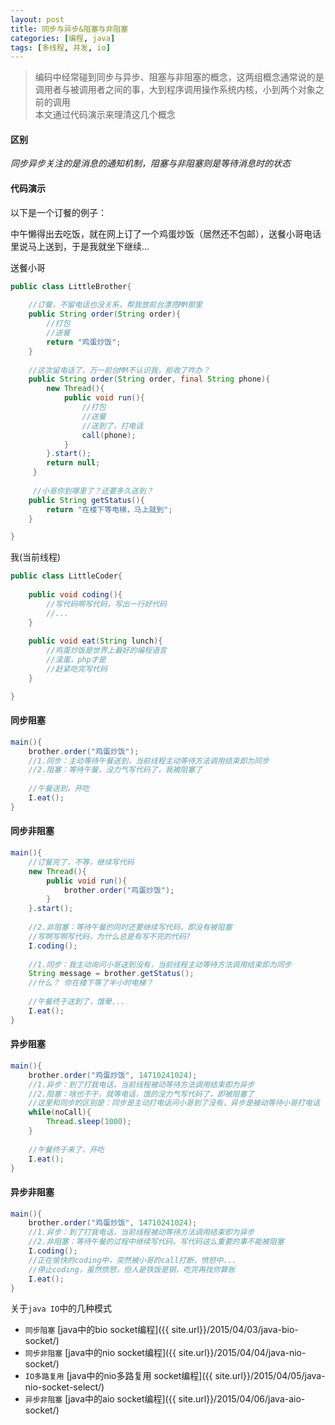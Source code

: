 ```yaml
---
layout: post
title: 同步与异步&阻塞与非阻塞
categories: [编程, java]
tags: [多线程, 并发, io]
---
```


> 编码中经常碰到同步与异步、阻塞与非阻塞的概念，这两组概念通常说的是调用者与被调用者之间的事，大到程序调用操作系统内核，小到两个对象之前的调用      
> 本文通过代码演示来理清这几个概念

#### 区别
*同步异步关注的是消息的通知机制，阻塞与非阻塞则是等待消息时的状态*

#### 代码演示
以下是一个订餐的例子：

中午懒得出去吃饭，就在网上订了一个鸡蛋炒饭（居然还不包邮），送餐小哥电话里说马上送到，于是我就坐下继续...

送餐小哥
```java
public class LittleBrother{
    
    //订餐，不留电话也没关系，帮我放前台漂亮MM那里
    public String order(String order){
        //打包
        //送餐
        return "鸡蛋炒饭";
    }
    
    //这次留电话了，万一前台MM不认识我，拒收了咋办？
    public String order(String order, final String phone){
        new Thread(){
            public void run(){
                //打包
                //送餐
                //送到了，打电话
                call(phone);
            }
        }.start();
        return null;
     }
    
     //小哥你到哪里了？还要多久送到？
    public String getStatus(){
        return "在楼下等电梯，马上就到";
    }

}
```

我(当前线程)
```java
public class LittleCoder{
    
    public void coding(){
        //写代码啊写代码，写出一行好代码
        //...
    }
    
    public void eat(String lunch){
        //鸡蛋炒饭是世界上最好的编程语言
        //滚蛋，php才是
        //赶紧吃完写代码
    }

}
```

#### 同步阻塞
```java
main(){
    brother.order("鸡蛋炒饭");
    //1.同步：主动等待午餐送到，当前线程主动等待方法调用结束即为同步
    //2.阻塞：等待午餐，没力气写代码了，我被阻塞了
    
    //午餐送到，开吃
    I.eat();
}
```

#### 同步非阻塞
```java
main(){
    //订餐完了，不等，继续写代码
    new Thread(){
        public void run(){
            brother.order("鸡蛋炒饭");
        }
    }.start();
    
    //2.非阻塞：等待午餐的同时还要继续写代码，即没有被阻塞
    //写啊写啊写代码，为什么总是有写不完的代码?
    I.coding();
    
    //1.同步：我主动询问小哥送到没有，当前线程主动等待方法调用结束即为同步
    String message = brother.getStatus();
    //什么？ 你在楼下等了半小时电梯？
        
    //午餐终于送到了，饿晕...
    I.eat();
}
```

#### 异步阻塞
```java
main(){
    brother.order("鸡蛋炒饭", 14710241024);
    //1.异步：到了打我电话，当前线程被动等待方法调用结束即为异步
    //2.阻塞：啥也不干，就等电话，饿的没力气写代码了，即被阻塞了
    //这里和同步的区别是：同步是主动打电话问小哥到了没有，异步是被动等待小哥打电话
    while(noCall){
        Thread.sleep(1000);
    }
    
    //午餐终于来了，开吃
    I.eat();
}
```

#### 异步非阻塞
```java
main(){
    brother.order("鸡蛋炒饭", 14710241024);
    //1.异步：到了打我电话，当前线程被动等待方法调用结束即为异步
    //2.非阻塞：等待午餐的过程中继续写代码，写代码这么重要的事不能被阻塞
    I.coding();
    //正在愉快的coding中，突然被小哥的call打断，愤怒中...
    //停止coding，虽然愤怒，但人是铁饭是钢，吃完再找你算账
    I.eat();
}
```

关于`java IO`中的几种模式
* `同步阻塞` [java中的bio socket编程]({{ site.url}}/2015/04/03/java-bio-socket/)
* `同步非阻塞` [java中的nio socket编程]({{ site.url}}/2015/04/04/java-nio-socket/)
* `IO多路复用` [java中的nio多路复用 socket编程]({{ site.url}}/2015/04/05/java-nio-socket-select/)
* `异步非阻塞` [java中的aio socket编程]({{ site.url}}/2015/04/06/java-aio-socket/)